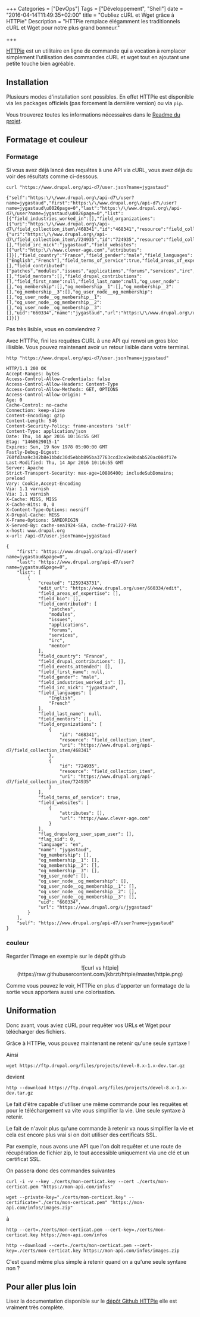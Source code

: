 +++
Categories = ["DevOps"]
Tags = ["Développement", "Shell"]
date = "2016-04-14T11:49:35+02:00"
title = "Oubliez cURL et Wget grâce à HTTPie"
Description = "HTTPie remplace élégamment les traditionnels cURL et Wget pour notre plus grand bonneur."

+++

[HTTPie](https://github.com/jkbrzt/httpie) est un utilitaire en ligne de commande qui a vocation à remplacer simplement l'utilisation des commandes cURL et wget tout en ajoutant une petite touche bien agréable.

## Installation

Plusieurs modes d'installation sont possibles. En effet HTTPie est disponible via les packages officiels (pas forcement la dernière version) ou via `pip`.

Vous trouverez toutes les informations nécessaires dans le [Readme du projet](https://github.com/jkbrzt/httpie#installation).

## Formatage et couleur

### Formatage

Si vous avez déjà lancé des requêtes à une API via cURL, vous avez déjà du voir des résultats comme ci-dessous.

```
curl "https://www.drupal.org/api-d7/user.json?name=jygastaud"

{"self":"https:\/\/www.drupal.org\/api-d7\/user?name=jygastaud","first":"https:\/\/www.drupal.org\/api-d7\/user?name=jygastaud\u0026page=0","last":"https:\/\/www.drupal.org\/api-d7\/user?name=jygastaud\u0026page=0","list":[{"field_industries_worked_in":[],"field_organizations":[{"uri":"https:\/\/www.drupal.org\/api-d7\/field_collection_item\/468341","id":"468341","resource":"field_collection_item"},{"uri":"https:\/\/www.drupal.org\/api-d7\/field_collection_item\/724935","id":"724935","resource":"field_collection_item"}],"field_bio":[],"field_irc_nick":"jygastaud","field_websites":[{"url":"http:\/\/www.clever-age.com","attributes":[]}],"field_country":"France","field_gender":"male","field_languages":["English","French"],"field_terms_of_service":true,"field_areas_of_expertise":[],"field_contributed":["patches","modules","issues","applications","forums","services","irc","mentor"],"field_events_attended":[],"field_mentors":[],"field_drupal_contributions":[],"field_first_name":null,"field_last_name":null,"og_user_node":[],"og_membership":[],"og_membership__1":[],"og_membership__2":[],"og_membership__3":[],"og_user_node__og_membership":[],"og_user_node__og_membership__1":[],"og_user_node__og_membership__2":[],"og_user_node__og_membership__3":[],"uid":"660334","name":"jygastaud","url":"https:\/\/www.drupal.org\/u\/jygastaud","edit_url":"https:\/\/www.drupal.org\/user\/660334\/edit","created":"1259343731","language":"en","flag_sid":0,"flag_drupalorg_user_spam_user":[]}]}

```

Pas très lisible, vous en conviendrez ?

Avec HTTPie, fini les requêtes CURL à une API qui renvoi un gros bloc illisible. Vous pouvez maintenant avoir un retour lisible dans votre terminal.

```
http "https://www.drupal.org/api-d7/user.json?name=jygastaud"

HTTP/1.1 200 OK
Accept-Ranges: bytes
Access-Control-Allow-Credentials: false
Access-Control-Allow-Headers: Content-Type
Access-Control-Allow-Methods: GET, OPTIONS
Access-Control-Allow-Origin: *
Age: 0
Cache-Control: no-cache
Connection: keep-alive
Content-Encoding: gzip
Content-Length: 546
Content-Security-Policy: frame-ancestors 'self'
Content-Type: application/json
Date: Thu, 14 Apr 2016 10:16:55 GMT
Etag: "1460629015-1"
Expires: Sun, 19 Nov 1978 05:00:00 GMT
Fastly-Debug-Digest: 760fd3aa9c342b8e1bbdc30d5ebbb895ba37763ccd3ce2e0bdab520ac08df17e
Last-Modified: Thu, 14 Apr 2016 10:16:55 GMT
Server: Apache
Strict-Transport-Security: max-age=10886400; includeSubDomains; preload
Vary: Cookie,Accept-Encoding
Via: 1.1 varnish
Via: 1.1 varnish
X-Cache: MISS, MISS
X-Cache-Hits: 0, 0
X-Content-Type-Options: nosniff
X-Drupal-Cache: MISS
X-Frame-Options: SAMEORIGIN
X-Served-By: cache-sea1924-SEA, cache-fra1227-FRA
x-host: www.drupal.org
x-url: /api-d7/user.json?name=jygastaud

{
    "first": "https://www.drupal.org/api-d7/user?name=jygastaud&page=0",
    "last": "https://www.drupal.org/api-d7/user?name=jygastaud&page=0",
    "list": [
        {
            "created": "1259343731",
            "edit_url": "https://www.drupal.org/user/660334/edit",
            "field_areas_of_expertise": [],
            "field_bio": [],
            "field_contributed": [
                "patches",
                "modules",
                "issues",
                "applications",
                "forums",
                "services",
                "irc",
                "mentor"
            ],
            "field_country": "France",
            "field_drupal_contributions": [],
            "field_events_attended": [],
            "field_first_name": null,
            "field_gender": "male",
            "field_industries_worked_in": [],
            "field_irc_nick": "jygastaud",
            "field_languages": [
                "English",
                "French"
            ],
            "field_last_name": null,
            "field_mentors": [],
            "field_organizations": [
                {
                    "id": "468341",
                    "resource": "field_collection_item",
                    "uri": "https://www.drupal.org/api-d7/field_collection_item/468341"
                },
                {
                    "id": "724935",
                    "resource": "field_collection_item",
                    "uri": "https://www.drupal.org/api-d7/field_collection_item/724935"
                }
            ],
            "field_terms_of_service": true,
            "field_websites": [
                {
                    "attributes": [],
                    "url": "http://www.clever-age.com"
                }
            ],
            "flag_drupalorg_user_spam_user": [],
            "flag_sid": 0,
            "language": "en",
            "name": "jygastaud",
            "og_membership": [],
            "og_membership__1": [],
            "og_membership__2": [],
            "og_membership__3": [],
            "og_user_node": [],
            "og_user_node__og_membership": [],
            "og_user_node__og_membership__1": [],
            "og_user_node__og_membership__2": [],
            "og_user_node__og_membership__3": [],
            "uid": "660334",
            "url": "https://www.drupal.org/u/jygastaud"
        }
    ],
    "self": "https://www.drupal.org/api-d7/user?name=jygastaud"
}

```

### couleur

Regarder l'image en exemple sur le dépôt github

<center>![curl vs httpie](https://raw.githubusercontent.com/jkbrzt/httpie/master/httpie.png)</center>

Comme vous pouvez le voir, HTTPie en plus d'apporter un formatage de la sortie vous apportera aussi une colorisation.

## Uniformation

Donc avant, vous aviez cURL pour requêter vos URLs et Wget pour télécharger des fichiers.

Grâce à HTTPie, vous pouvez maintenant ne retenir qu'une seule syntaxe !

Ainsi

```
wget https://ftp.drupal.org/files/projects/devel-8.x-1.x-dev.tar.gz
```

devient

```
http --download https://ftp.drupal.org/files/projects/devel-8.x-1.x-dev.tar.gz
```

Le fait d'être capable d'utiliser une même commande pour les requêtes et pour le téléchargement va vite vous simplifier la vie. Une seule syntaxe à retenir.

Le fait de n'avoir plus qu'une commande à retenir va nous simplifier la vie et cela est encore plus vrai si on doit utiliser des certificats SSL.

Par exemple, nous avons une API que l'on doit requêter et une route de récupération de fichier zip, le tout accessible uniquement via une clé et un certificat SSL.

On passera donc des commandes suivantes

```
curl -i -v --key ./certs/mon-certicat.key --cert ./certs/mon-certicat.pem "https://mon-api.com/infos"

wget --private-key="./certs/mon-certicat.key" --certificate="./certs/mon-certicat.pem" "https://mon-api.com/infos/images.zip"

```

à

```
http --cert=./certs/mon-certicat.pem --cert-key=./certs/mon-certicat.key https://mon-api.com/infos

http --download --cert=./certs/mon-certicat.pem --cert-key=./certs/mon-certicat.key https://mon-api.com/infos/images.zip
```

C'est quand même plus simple à retenir quand on a qu'une seule syntaxe non ?


## Pour aller plus loin

Lisez la documentation disponible sur le [dépôt Github HTTPie](https://github.com/jkbrzt/httpie) elle est vraiment très complète.
